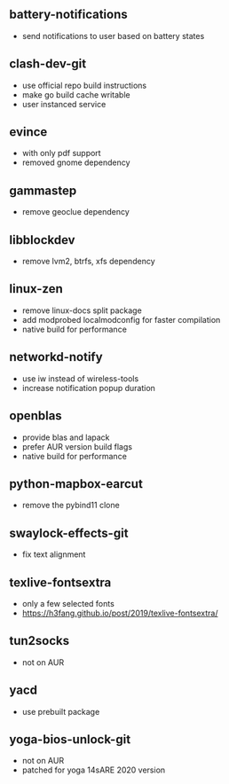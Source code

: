 ## battery-notifications
- send notifications to user based on battery states

## clash-dev-git
- use official repo build instructions
- make go build cache writable
- user instanced service

## evince
- with only pdf support
- removed gnome dependency

## gammastep
- remove geoclue dependency

## libblockdev
- remove lvm2, btrfs, xfs dependency

## linux-zen
- remove linux-docs split package
- add modprobed localmodconfig for faster compilation
- native build for performance

## networkd-notify
- use iw instead of wireless-tools
- increase notification popup duration

## openblas
- provide blas and lapack
- prefer AUR version build flags
- native build for performance

## python-mapbox-earcut
- remove the pybind11 clone

## swaylock-effects-git
- fix text alignment

## texlive-fontsextra
- only a few selected fonts
- https://h3fang.github.io/post/2019/texlive-fontsextra/

## tun2socks
- not on AUR

## yacd
- use prebuilt package

## yoga-bios-unlock-git
- not on AUR
- patched for yoga 14sARE 2020 version

